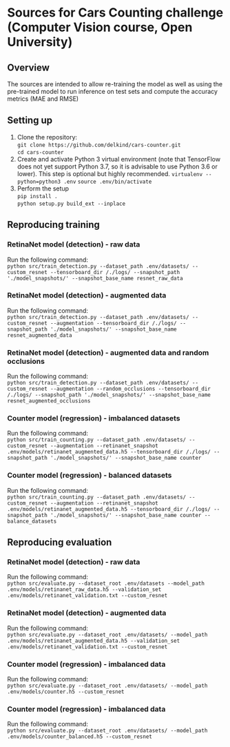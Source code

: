 # Sources for Cars Counting challenge (Computer Vision course, Open University)

## Overview
The sources are intended to allow re-training the model as well as using the pre-trained model to run inference 
on test sets and compute the accuracy metrics (MAE and RMSE)

## Setting up
1. Clone the repository: <br>
`git clone https://github.com/delkind/cars-counter.git`<br>
`cd cars-counter`
1. Create and activate Python 3 virtual environment (note that TensorFlow does not yet support Python 3.7, so it is advisable to use Python 3.6 or lower). This step is optional but highly recommended.
`virtualenv --python=python3 .env`
`source .env/bin/activate`
1. Perform the setup<br> 
`pip install .`<br>
`python setup.py build_ext --inplace`

## Reproducing training
### RetinaNet model (detection) - raw data
Run the following command:<br>
`python src/train_detection.py --dataset_path .env/datasets/ --custom_resnet --tensorboard_dir /./logs/ --snapshot_path './model_snapshots/' --snapshot_base_name resnet_raw_data`

### RetinaNet model (detection) - augmented data
Run the following command:<br>
`python src/train_detection.py --dataset_path .env/datasets/ --custom_resnet --augmentation --tensorboard_dir /./logs/ --snapshot_path './model_snapshots/' --snapshot_base_name resnet_augmented_data`

### RetinaNet model (detection) - augmented data and random occlusions
Run the following command:<br>
`python src/train_detection.py --dataset_path .env/datasets/ --custom_resnet --augmentation --random_occlusions --tensorboard_dir /./logs/ --snapshot_path './model_snapshots/' --snapshot_base_name resnet_augmented_occlusions`

### Counter model (regression) - imbalanced datasets
Run the following command:<br>
`python src/train_counting.py --dataset_path .env/datasets/ --custom_resnet --augmentation --retinanet_snapshot .env/models/retinanet_augmented_data.h5 --tensorboard_dir /./logs/ --snapshot_path './model_snapshots/' --snapshot_base_name counter`

### Counter model (regression) - balanced datasets
Run the following command:<br>
`python src/train_counting.py --dataset_path .env/datasets/ --custom_resnet --augmentation --retinanet_snapshot .env/models/retinanet_augmented_data.h5 --tensorboard_dir /./logs/ --snapshot_path './model_snapshots/' --snapshot_base_name counter --balance_datasets`

## Reproducing evaluation
### RetinaNet model (detection) - raw data
Run the following command:<br>
`python src/evaluate.py --dataset_root .env/datasets --model_path .env/models/retinanet_raw_data.h5 --validation_set .env/models/retinanet_validation.txt --custom_resnet`

### RetinaNet model (detection) - augmented data
Run the following command:<br>
`python src/evaluate.py --dataset_root .env/datasets/ --model_path .env/models/retinanet_augmented_data.h5 --validation_set .env/models/retinanet_validation.txt --custom_resnet`

### Counter model (regression) - imbalanced data
Run the following command:<br>
`python src/evaluate.py --dataset_root .env/datasets/ --model_path .env/models/counter.h5 --custom_resnet`

### Counter model (regression) - imbalanced data
Run the following command:<br>
`python src/evaluate.py --dataset_root .env/datasets/ --model_path .env/models/counter_balanced.h5 --custom_resnet`

